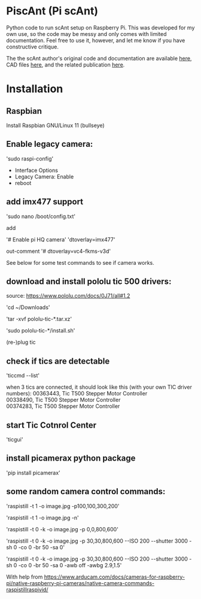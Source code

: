 # PiscAnt (Pi scAnt)
Python code to run scAnt setup on Raspberry Pi. This was developed for my own use, so the code may be messy and only comes with limited documentation. Feel free to use it, however, and let me know if you have constructive critique.

The the scAnt author's original code and documentation are available [here](https://github.com/evo-biomech/scAnt), CAD files [here](https://www.thingiverse.com/thing:4694713), and the related publication [here](https://peerj.com/articles/11155/).

# Installation
## Raspbian
Install Raspbian GNU/Linux 11 (bullseye)

## Enable legacy camera:
'sudo raspi-config'
  * Interface Options
  * Legacy Camera: Enable
  * reboot
  
## add imx477 support
'sudo nano /boot/config.txt'

add

'# Enable pi HQ camera'
'dtoverlay=imx477'

out-comment
'# dtoverlay=vc4-fkms-v3d'

See below for some test commands to see if camera works.

## download and install pololu tic 500 drivers:
source: https://www.pololu.com/docs/0J71/all#1.2

'cd ~/Downloads'

'tar -xvf pololu-tic-*.tar.xz'

'sudo pololu-tic-*/install.sh'

(re-)plug tic

## check if tics are detectable
'ticcmd --list'

when 3 tics are connected, it should look like this (with your own TIC driver numbers):
00363443,         Tic T500 Stepper Motor Controller            
00338490,         Tic T500 Stepper Motor Controller            
00374283,         Tic T500 Stepper Motor Controller 

## start Tic Cotnrol Center
'ticgui'

## install picamerax python package
'pip install picamerax'

## some random camera control commands:
'raspistill -t 1 -o image.jpg -p100,100,300,200'

'raspistill -t 1 -o image.jpg -n'

'raspistill -t 0 -k -o image.jpg -p 0,0,800,600'

'raspistill -t 0 -k -o image.jpg -p 30,30,800,600 --ISO 200 --shutter 3000 -sh 0 -co 0 -br 50 -sa 0'

'raspistill -t 0 -k -o image.jpg -p 30,30,800,600 --ISO 200 --shutter 3000 -sh 0 -co 0 -br 50 -sa 0 -awb off -awbg 2.9,1.5'

With help from
https://www.arducam.com/docs/cameras-for-raspberry-pi/native-raspberry-pi-cameras/native-camera-commands-raspistillraspivid/


